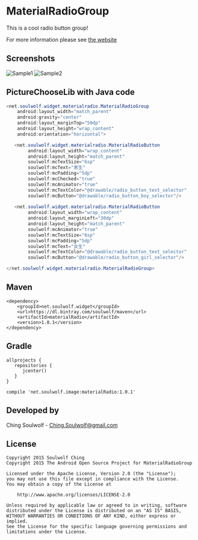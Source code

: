 # MaterialRadioGroup
This is a cool radio button group!

For more information please see <a href='http://devsoulwolf.github.io/MaterialRadioGroup'>the website</a>

## Screenshots
![Sample1](https://img.alicdn.com/imgextra/i2/1025192026/TB2viundVXXXXXbXXXXXXXXXXXX_!!1025192026.jpg_310x310.jpg)
![Sample2](https://img.alicdn.com/imgextra/i1/1025192026/TB2B7xVdVXXXXcxXpXXXXXXXXXX_!!1025192026.jpg_310x310.jpg)


## PictureChooseLib with Java code
```java
<net.soulwolf.widget.materialradio.MaterialRadioGroup
    android:layout_width="match_parent"
    android:gravity="center"
    android:layout_marginTop="50dp"
    android:layout_height="wrap_content"
    android:orientation="horizontal">

   <net.soulwolf.widget.materialradio.MaterialRadioButton
	    android:layout_width="wrap_content"
	    android:layout_height="match_parent"
	    soulwolf:mcTextSize="6sp"
	    soulwolf:mcText="男生"
	    soulwolf:mcPadding="5dp"
	    soulwolf:mcChecked="true"
	    soulwolf:mcAnimator="true"
	    soulwolf:mcTextColor="@drawable/radio_button_text_selector"
	    soulwolf:mcButton="@drawable/radio_button_boy_selector"/>
	
   <net.soulwolf.widget.materialradio.MaterialRadioButton
	    android:layout_width="wrap_content"
	    android:layout_marginLeft="30dp"
	    android:layout_height="match_parent"
	    soulwolf:mcAnimator="true"
	    soulwolf:mcTextSize="6sp"
	    soulwolf:mcPadding="5dp"
	    soulwolf:mcText="女生"
	    soulwolf:mcTextColor="@drawable/radio_button_text_selector"
	    soulwolf:mcButton="@drawable/radio_button_girl_selector"/>

</net.soulwolf.widget.materialradio.MaterialRadioGroup>
```

## Maven
	<dependency>
  	    <groupId>net.soulwolf.widget</groupId>
		<url>https://dl.bintray.com/soulwolf/maven</url>
  	    <artifactId>materialRadio</artifactId>
  	    <version>1.0.1</version>
	</dependency>
## Gradle
	allprojects {
       repositories {
          jcenter()
       }
	}
	
	compile 'net.soulwolf.image:materialRadio:1.0.1'

## Developed by
 Ching Soulwolf - <a href='javascript:'>Ching.Soulwolf@gmail.com</a>


## License
	Copyright 2015 Soulwolf Ching
	Copyright 2015 The Android Open Source Project for MaterialRadioGroup
	
	Licensed under the Apache License, Version 2.0 (the "License");
	you may not use this file except in compliance with the License.
	You may obtain a copy of the License at

	    http://www.apache.org/licenses/LICENSE-2.0
	
	Unless required by applicable law or agreed to in writing, software
	distributed under the License is distributed on an "AS IS" BASIS,
	WITHOUT WARRANTIES OR CONDITIONS OF ANY KIND, either express or implied.
	See the License for the specific language governing permissions and
	limitations under the License.
	
